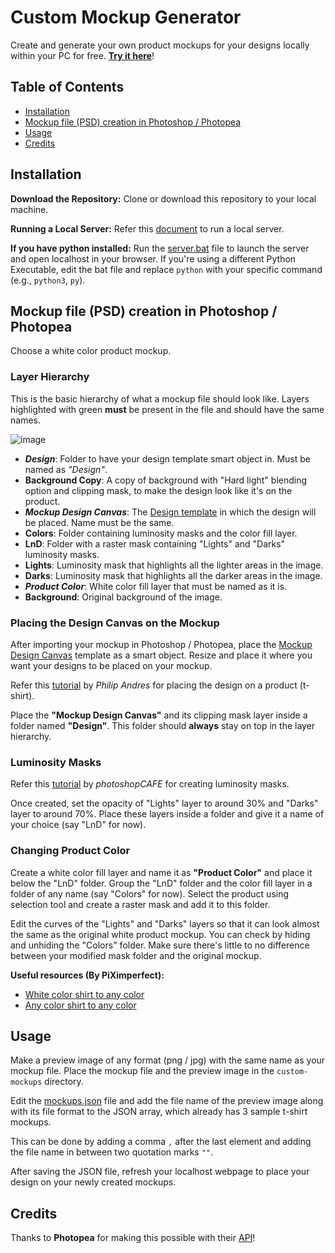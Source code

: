 # Custom Mockup Generator
Create and generate your own product mockups for your designs locally within your PC for free. **[Try it here](https://raj-srikar.github.io/Custom-Mockup-Generator/)**!
## Table of Contents
* [Installation](#installation)
* [Mockup file (PSD) creation in Photoshop / Photopea](#mockup-file-psd-creation-in-photoshop--photopea)
* [Usage](#usage)
* [Credits](#credits)
## Installation
**Download the Repository:** Clone or download this repository to your local machine.

**Running a Local Server:** Refer this [document](https://developer.mozilla.org/en-US/docs/Learn/Common_questions/Tools_and_setup/set_up_a_local_testing_server#running_a_simple_local_http_server) to run a local server.

**If you have python installed:** Run the [server.bat](/server.bat) file to launch the server and open localhost in your browser. If you're using a different Python Executable, edit the bat file and replace `python` with your specific command (e.g., `python3`, `py`).
## Mockup file (PSD) creation in Photoshop / Photopea
Choose a white color product mockup.
### Layer Hierarchy
This is the basic hierarchy of what a mockup file should look like. Layers highlighted with green **must** be present in the file and should have the same names.

![image](https://github.com/Raj-Srikar/Custom-Mockup-Generator/assets/65415209/7c098fa0-cac2-4815-a749-9bb5e511528c)

- ***Design***: Folder to have your design template smart object in. Must be named as *"Design"*.
- **Background Copy**: A copy of background with "Hard light" blending option and clipping mask, to make the design look like it's on the product.
- ***Mockup Design Canvas***: The [Design template](/Mockup%20Design%20Canvas.png) in which the design will be placed. Name must be the same.
- **Colors**: Folder containing luminosity masks and the color fill layer.
- **LnD**: Folder with a raster mask containing "Lights" and "Darks" luminosity masks.
- **Lights**: Luminosity mask that highlights all the lighter areas in the image.
- **Darks**: Luminosity mask that highlights all the darker areas in the image.
- ***Product Color***: White color fill layer that must be named as it is.
- **Background**: Original background of the image.

### Placing the Design Canvas on the Mockup
After importing your mockup in Photoshop / Photopea, place the [Mockup Design Canvas](/Mockup%20Design%20Canvas.png) template as a smart object. Resize and place it where you want your designs to be placed on your mockup.

Refer this [tutorial](https://www.youtube.com/watch?v=rrxTM5AZALU) by *Philip Andres* for placing the design on a product (t-shirt).

Place the **"Mockup Design Canvas"** and its clipping mask layer inside a folder named **"Design"**. This folder should **always** stay on top in the layer hierarchy. 
### Luminosity Masks
Refer this [tutorial](https://www.youtube.com/watch?v=oe_VQt3Th_M) by *photoshopCAFE* for creating luminosity masks.

Once created, set the opacity of "Lights" layer to around 30% and "Darks" layer to around 70%. Place these layers inside a folder and give it a name of your choice (say "LnD" for now).
### Changing Product Color
Create a white color fill layer and name it as **"Product Color"** and place it below the "LnD" folder. Group the "LnD" folder and the color fill layer in a folder of any name (say "Colors" for now). Select the product using selection tool and create a raster mask and add it to this folder.

Edit the curves of the "Lights" and "Darks" layers so that it can look almost the same as the original white product mockup. You can check by hiding and unhiding the "Colors" folder. Make sure there's little to no difference between your modified mask folder and the original mockup.

**Useful resources (By PiXimperfect):**
- [White color shirt to any color](https://youtu.be/1GiWmuJ4vdo)
- [Any color shirt to any color](https://youtu.be/fRJTnH8q29k)
## Usage
Make a preview image of any format (png / jpg) with the same name as your mockup file. Place the mockup file and the preview image in the `custom-mockups` directory.

Edit the [mockups.json](/custom-mockups/mockups.json) file and add the file name of the preview image along with its file format to the JSON array, which already has 3 sample t-shirt mockups.

This can be done by adding a comma `,` after the last element and adding the file name in between two quotation marks `""`.

After saving the JSON file, refresh your localhost webpage to place your design on your newly created mockups.
## Credits
Thanks to **Photopea** for making this possible with their [API](https://www.photopea.com/api/)!
